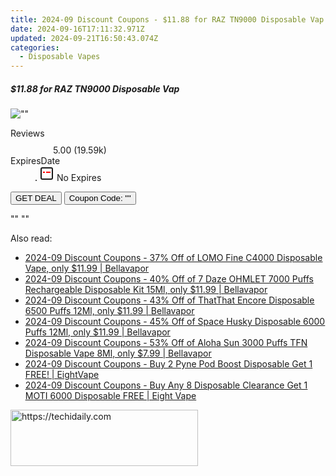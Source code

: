 ```yaml
---
title: 2024-09 Discount Coupons - $11.88 for RAZ TN9000 Disposable Vap | EightVape
date: 2024-09-16T17:11:32.971Z
updated: 2024-09-21T16:50:43.074Z
categories:
  - Disposable Vapes
---
```


<div class="max-w-4xl mx-auto grid grid-cols-1 lg:max-w-5xl lg:gap-x-20 lg:grid-cols-2">
  <div class="relative p-3 col-start-1 row-start-1 flex flex-col-reverse rounded-lg bg-gradient-to-t from-black/75 via-black/0 sm:bg-none sm:row-start-2 sm:p-0 lg:row-start-1">
    <h5 class="mt-1 text-lg font-semibold text-white sm:text-slate-900 md:text-2xl dark:sm:text-white">$11.88 for RAZ TN9000 Disposable Vap</h5>
  </div>
  
  <div class="col-start-1 col-end-3 row-start-1 grid gap-4 sm:mb-6 sm:grid-cols-4 lg:col-start-2 lg:row-span-6 lg:row-end-6 lg:mb-0 lg:gap-6">
      <img src="&quot;&quot;" onClick="javascript:window.open(decodeURIComponent('%22https%3A%2F%2Fwww.shareasale.com%2Fu.cfm%3Fd%3D1227543%26m%3D59344%26u%3D4338022%22'), '_blank');void(0);" alt="&quot;&quot;" class="h-60 w-full rounded-lg object-cover sm:col-span-2 sm:h-52 lg:col-span-full" loading="lazy" />
    
  </div>
  <dl class="row-start-2 mt-4 flex items-center text-xs font-medium sm:row-start-3 sm:mt-1 md:mt-2.5 lg:row-start-2">
    <dt class="sr-only">Reviews</dt>
    <dd class="flex items-center text-indigo-600 dark:text-indigo-400">
      <svg width="24" height="24" fill="none" aria-hidden="true" class="mr-1 stroke-current dark:stroke-indigo-500">
        <path d="m12 5 2 5h5l-4 4 2.103 5L12 16l-5.103 3L9 14l-4-4h5l2-5Z" stroke-width="2" stroke-linecap="round" stroke-linejoin="round" />
      </svg>
      <span>5.00 <span class="font-normal text-slate-400">(19.59k)</span></span>
    </dd>
    <dt class="sr-only">ExpiresDate</dt>
    <dd class="flex items-center">
      <svg width="2" height="2" aria-hidden="true" fill="currentColor" class="mx-3 text-slate-300">
        <circle cx="1" cy="1" r="1" />
      </svg>
      <svg width="24" height="24" viewBox="0 0 24 24" fill="none" stroke="currentColor" stroke-width="2">
        <rect x="3" y="3" width="18" height="18" rx="2" fill="#fff" />
        <path d="M6 10L18 10" stroke="red" stroke-width="2" fill="none" />
        <path d="M10 6L10 18" stroke="#fff" stroke-width="2" fill="none" />
      </svg>
      No Expires    </dd>
  </dl>
  <div class="col-start-1 row-start-3 mt-4 self-center sm:col-start-2 sm:row-span-2 sm:row-start-2 sm:mt-0 lg:col-start-1 lg:row-start-3 lg:row-end-4 lg:mt-6">
    <button type="button" onClick="javascript:window.open(decodeURIComponent('%22https%3A%2F%2Fwww.shareasale.com%2Fu.cfm%3Fd%3D1227543%26m%3D59344%26u%3D4338022%22'), '_blank');void(0);" class="rounded-lg bg-red-600 px-3 py-2 text-sm font-medium leading-6 text-white">GET DEAL</button>
    <button type="button" onClick="javascript:window.open(decodeURIComponent('%22https%3A%2F%2Fwww.shareasale.com%2Fu.cfm%3Fd%3D1227543%26m%3D59344%26u%3D4338022%22'), '_blank');void(0);" class="border-dashed border-2 border-indigo-600 bg-green-100 text-sm leading-6 font-medium py-2 px-3 rounded-lg">Coupon Code: &quot;&quot;</button>
  </div>
  <p class="col-start-1 mt-4 text-sm leading-6 sm:col-span-2 lg:col-span-1 lg:row-start-4 lg:mt-6 dark:text-slate-400">
    "" 
""  </p>
</div>

<span class="atpl-alsoreadstyle">Also read:</span>
<div><ul>
<li><a href="https://coupons.techidaily.com/coupon-1104945-share-122475-sale/"><u>2024-09 Discount Coupons - 37% Off of LOMO Fine C4000 Disposable Vape, only $11.99 | Bellavapor</u></a></li>
<li><a href="https://coupons.techidaily.com/coupon-1104941-share-122475-sale/"><u>2024-09 Discount Coupons - 40% Off of 7 Daze OHMLET 7000 Puffs Rechargeable Disposable Kit 15Ml, only $11.99 | Bellavapor</u></a></li>
<li><a href="https://coupons.techidaily.com/coupon-1104225-share-122475-sale/"><u>2024-09 Discount Coupons - 43% Off of ThatThat Encore Disposable 6500 Puffs 12Ml, only $11.99 | Bellavapor</u></a></li>
<li><a href="https://coupons.techidaily.com/coupon-1104224-share-122475-sale/"><u>2024-09 Discount Coupons - 45% Off of Space Husky Disposable 6000 Puffs 12Ml, only $11.99 | Bellavapor</u></a></li>
<li><a href="https://coupons.techidaily.com/coupon-1104075-share-122475-sale/"><u>2024-09 Discount Coupons - 53% Off of Aloha Sun 3000 Puffs TFN Disposable Vape 8Ml, only $7.99 | Bellavapor</u></a></li>
<li><a href="https://coupons.techidaily.com/coupon-1104266-share-59344-sale/"><u>2024-09 Discount Coupons - Buy 2 Pyne Pod Boost Disposable Get 1 FREE! | EightVape</u></a></li>
<li><a href="https://coupons.techidaily.com/coupon-1104264-share-59344-sale/"><u>2024-09 Discount Coupons - Buy Any 8 Disposable Clearance Get 1 MOTI 6000 Disposable FREE | Eight Vape</u></a></li>
</ul></div>

<ins class="adsbygoogle"
      style="display:block"
      data-ad-client="ca-pub-7571918770474297"
      data-ad-slot="8358498916"
      data-ad-format="auto"
      data-full-width-responsive="true"></ins>
    

<!-- affiliate ads begin -->
<a href="https://aligracehair.sjv.io/c/5597632/2012401/19272" target="_top" id="2012401">
  <img src="//a.impactradius-go.com/display-ad/19272-2012401" border="0" alt="https://techidaily.com" width="300" height="90"/>
</a>
<img height="0" width="0" src="https://aligracehair.sjv.io/i/5597632/2012401/19272" style="position:absolute;visibility:hidden;" border="0" />
<!-- affiliate ads end -->

